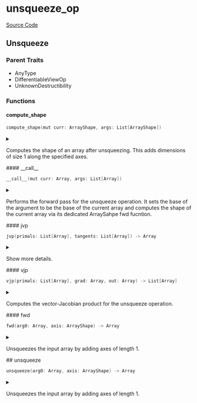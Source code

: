 



# unsqueeze_op
  
[Source Code](https://github.com/endia-ai/Endia/tree/main/endia/functional/view_ops/unsqueeze_op.mojo)  
  

## Unsqueeze
  
  
  

### Parent Traits
  

- AnyType
- DifferentiableViewOp
- UnknownDestructibility
  

### Functions

#### compute_shape


```swift
compute_shape(mut curr: ArrayShape, args: List[ArrayShape])
```  
<details markdown="1" style="border: none; bg-color: none; box-shadow: none;">  
<summary style="border: none; bg-color: none; box-shadow: none;">  
  
Computes the shape of an array after unsqueezing. This adds dimensions of size 1 along the specified axes.  
</summary>  
  
#### Args:  

* curr `ArrayShape`: The ArrayShape to store the result of the computation.
* args `List[ArrayShape]`: The ArrayShape to unsqueeze, and the axes to unsqueeze along encoded in an ArrayShape.
  
  
</details>
#### __call__


```swift
__call__(mut curr: Array, args: List[Array])
```  
<details markdown="1" style="border: none; bg-color: none; box-shadow: none;">  
<summary style="border: none; bg-color: none; box-shadow: none;">  
  
Performs the forward pass for the unsqueeze operation. It sets the base of the argument to be the base of the current array and computes the shape of the current array via its dedicated ArraySahpe fwd fucntion.  
</summary>  
  
#### Args:  

* curr `Array`: The current array to store the result (modified in-place).
* args `List[Array]`: The array on which the unsqueeze view is created.
  
  


#### Note:
The information of the shape computation is stored in the ArrayShape object of the curr array.  
</details>
#### jvp


```swift
jvp(primals: List[Array], tangents: List[Array]) -> Array
```  
<details markdown="1" style="border: none; bg-color: none; box-shadow: none;">  
<summary style="border: none; bg-color: none; box-shadow: none;">  
  
Show more details.  
</summary>  
  
#### Args:  

* primals `List[Array]`
* tangents `List[Array]`
  
#### Returns:  
  
Type: `Array`  
  
  
</details>
#### vjp


```swift
vjp(primals: List[Array], grad: Array, out: Array) -> List[Array]
```  
<details markdown="1" style="border: none; bg-color: none; box-shadow: none;">  
<summary style="border: none; bg-color: none; box-shadow: none;">  
  
Computes the vector-Jacobian product for the unsqueeze operation.  
</summary>  
  
#### Args:  

* primals `List[Array]`: A list containing the primal input array.
* grad `Array`: The gradient of the output with respect to some scalar function.
* out `Array`: The output of the forward pass (unused in this function).
  
#### Returns:  
  
A list containing the gradient with respect to the input.  
Type: `List[Array]`  
  
  


#### Note:
The vector-Jacobian product for unsqueeze is computed by squeezing the gradient.  
</details>
#### fwd


```swift
fwd(arg0: Array, axis: ArrayShape) -> Array
```  
<details markdown="1" style="border: none; bg-color: none; box-shadow: none;">  
<summary style="border: none; bg-color: none; box-shadow: none;">  
  
Unsqueezes the input array by adding axes of length 1.  
</summary>  
  
#### Args:  

* arg0 `Array`: The input array.
* axis `ArrayShape`: The axis to unsqueeze.
  
#### Returns:  
  
The unsqueezed array.  
Type: `Array`  
  
  
</details>
## unsqueeze


```swift
unsqueeze(arg0: Array, axis: ArrayShape) -> Array
```  
<details markdown="1" style="border: none; bg-color: none; box-shadow: none;">  
<summary style="border: none; bg-color: none; box-shadow: none;">  
  
Unsqueezes the input array by adding axes of length 1.  
</summary>  
  
#### Args:  

* arg0 `Array`: The input array.
* axis `ArrayShape`: The axis to unsqueeze.
  
#### Returns:  
  
The unsqueezed array.  
Type: `Array`  
  
  
</details>